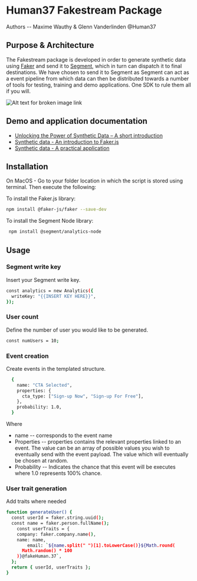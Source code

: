 # Human37 Fakestream Package

Authors -- Maxime Wauthy & Glenn Vanderlinden @Human37

## Purpose & Architecture

The Fakestream package is developed in order to generate synthetic data using [Faker](https://fakerjs.dev/) and send it to [Segment](https://segment.com), which in turn can dispatch it to final destinations. We have chosen to send it to Segment as Segment can act as a event pipeline from which data can then be distributed towards a number of tools for testing, training and demo applications. One SDK to rule them all if you will.

![Alt text for broken image link](https://i.ibb.co/Yy7bZbN/Measurecamp-Copy-of-Page-1-1.png)

## Demo and application documentation

- [Unlocking the Power of Synthetic Data – A short introduction](https://www.human37.com/post/unlocking-the-power-of-synthetic-data-a-short-introduction)
- [Synthetic data - An introduction to Faker.js](https://www.youtube.com/watch?v=kEnZslyQaS4&list=PL4YD95ENcSNTRAW5k65PDrzzQd2OsJs_c&ab_channel=Human37)
- [Synthetic data - A practical application](https://website-name.com)

## Installation

On MacOS - Go to your folder location in which the script is stored using terminal. Then execute the following:

To install the Faker.js library:

```sh
npm install @faker-js/faker --save-dev
```

To install the Segment Node library:

```sh
 npm install @segment/analytics-node
```

## Usage

### Segment write key

Insert your Segment write key.

```sh
const analytics = new Analytics({
  writeKey: "{{INSERT KEY HERE}}",
});
```

### User count

Define the number of user you would like to be generated.

```sh
const numUsers = 10;
```

### Event creation

Create events in the templated structure.

```sh
  {
    name: "CTA Selected",
    properties: {
      cta_type: ["Sign-up Now", "Sign-up For Free"],
    },
    probability: 1.0,
  }
```

Where

- name -- corresponds to the event name
- Properties -- properties contains the relevant properties linked to an event. The value can be an array of possible values you wish to eventually send with the event payload. The value which will eventually be chosen at random.
- Probability -- Indicates the chance that this event will be executes where 1.0 represents 100% chance.

### User trait generation

Add traits where needed

```sh
function generateUser() {
  const userId = faker.string.uuid();
  const name = faker.person.fullName();
    const userTraits = {
    company: faker.company.name(),
    name: name,
        email: `${name.split(" ")[1].toLowerCase()}${Math.round(
      Math.random() * 100
    )}@fakeHuman.37`,
  };
  return { userId, userTraits };
}
```
